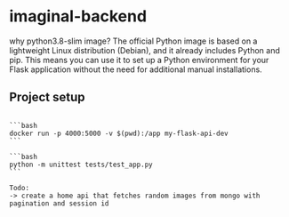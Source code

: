 # imaginal-backend


why python3.8-slim image?
The official Python image is based on a lightweight Linux distribution (Debian), and it already includes Python and pip. This means you can use it to set up a Python environment for your Flask application without the need for additional manual installations.
## Project setup

``````

```bash
docker run -p 4000:5000 -v $(pwd):/app my-flask-api-dev
```

```bash
python -m unittest tests/test_app.py
```

Todo:
-> create a home api that fetches random images from mongo with pagination and session id